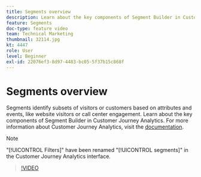 ```yaml
---
title: Segments overview
description: Learn about the key components of Segment Builder in Customer Journey Analytics.
feature: Segments
doc-type: feature video
team: Technical Marketing
thumbnail: 32114.jpg
kt: 4447
role: User
level: Beginner
exl-id: 22076ef3-8d97-4483-bc05-5f37b15c868f
---
```

# Segments overview

Segments identify subsets of visitors or customers based on attributes and events, like website visitors or call center engagement. Learn about the key components of Segment Builder in Customer Journey Analytics. For more information about Customer Journey Analytics, visit the [documentation](https://experienceleague.adobe.com/en/docs/analytics-platform/using/cja-components/cja-segments/filters-overview).

>[!NOTE]
>
> "[!UICONTROL Filters]" have been renamed "[!UICONTROL segments]" in the Customer Journey Analytics interface. 

>[!VIDEO](https://video.tv.adobe.com/v/32114/?quality=12&learn=on)
